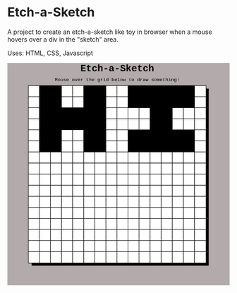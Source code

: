 # Etch-a-Sketch
A project to create an etch-a-sketch like toy in browser when a mouse hovers over a div in the "sketch" area.

Uses: HTML, CSS, Javascript

![Site Image](https://github.com/zanmdev/Etch-a-Sketch/blob/main/Etch-a-Sketch.png)